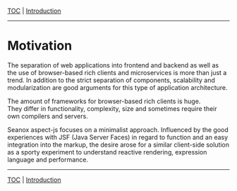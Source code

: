 [TOC](README.md) | [Introduction](introduction.md)
- - -

# Motivation

The separation of web applications into frontend and backend as well as the use
of browser-based rich clients and microservices is more than just a trend. In
addition to the strict separation of components, scalability and modularization
are good arguments for this type of application architecture.

The amount of frameworks for browser-based rich clients is huge.  
They differ in functionality, complexity, size and sometimes require their own
compilers and servers.

Seanox aspect-js focuses on a minimalist approach. Influenced by the good
experiences with JSF (Java Server Faces) in regard to function and an easy
integration into the markup, the desire arose for a similar client-side solution
as a sporty experiment to understand reactive rendering, expression language and
performance.


- - -

[TOC](README.md) | [Introduction](introduction.md)
